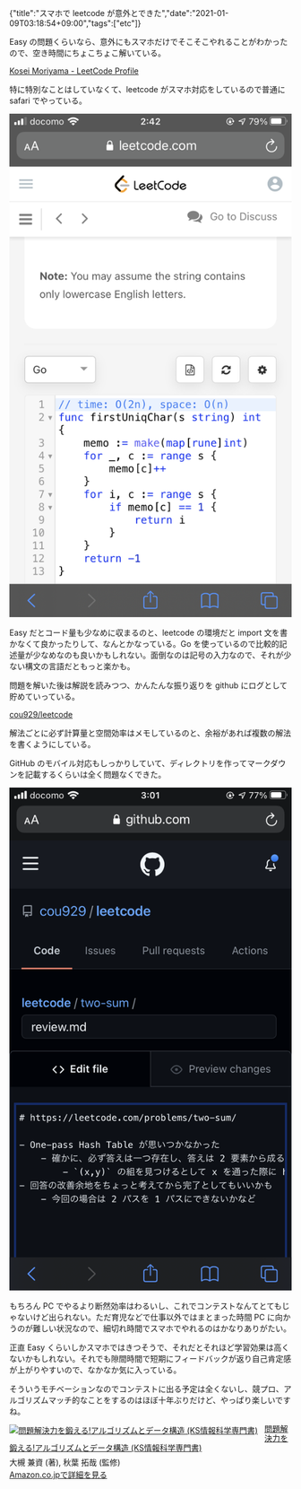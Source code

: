 {"title":"スマホで leetcode が意外とできた","date":"2021-01-09T03:18:54+09:00","tags":["etc"]}

Easy の問題くらいなら、意外にもスマホだけでそこそこやれることがわかったので、空き時間にちょこちょこ解いている。

[Kosei Moriyama - LeetCode Profile](https://leetcode.com/cou929/)

特に特別なことはしていなくて、leetcode がスマホ対応をしているので普通に safari でやっている。

![](images/4DBEAEA3-D8ED-472F-8EA7-F0D30823E9C7.png)

Easy だとコード量も少なめに収まるのと、leetcode の環境だと import 文を書かなくて良かったりして、なんとかなっている。Go を使っているので比較的記述量が少なめなのも良いかもしれない。面倒なのは記号の入力なので、それが少ない構文の言語だともっと楽かも。

問題を解いた後は解説を読みつつ、かんたんな振り返りを github にログとして貯めていっている。

[cou929/leetcode](https://github.com/cou929/leetcode)

解法ごとに必ず計算量と空間効率はメモしているのと、余裕があれば複数の解法を書くようにしている。

GitHub のモバイル対応もしっかりしていて、ディレクトリを作ってマークダウンを記載するくらいは全く問題なくできた。

![](images/9247F20C-B775-4095-B269-333A03C94605.png)

もちろん PC でやるより断然効率はわるいし、これでコンテストなんてとてもじゃないけど出られない。ただ育児などで仕事以外ではまとまった時間 PC に向かうのが難しい状況なので、細切れ時間でスマホでやれるのはかなりありがたい。

正直 Easy くらいしかスマホではきつそうで、それだとそれほど学習効果は高くないかもしれない。それでも隙間時間で短期にフィードバックが返り自己肯定感が上がりやすいので、なかなか気に入っている。

そういうモチベーションなのでコンテストに出る予定は全くないし、競プロ、アルゴリズムマッチ的なことをするのはほぼ十年ぶりだけど、やっぱり楽しいですね。

<div class="amazlet-box" style="margin-bottom:0px;"><div class="amazlet-image" style="float:left;margin:0px 12px 1px 0px;"><a href="http://www.amazon.co.jp/exec/obidos/ASIN/4065128447/pleasesleep-22/ref=nosim/" name="amazletlink" target="_blank"><img src="https://images-na.ssl-images-amazon.com/images/I/51OK2x1LvbL._SX348_BO1,204,203,200_.jpg" alt="問題解決力を鍛える!アルゴリズムとデータ構造 (KS情報科学専門書)" style="border: none; width: 113px;" /></a></div><div class="amazlet-info" style="line-height:120%; margin-bottom: 10px"><div class="amazlet-name" style="margin-bottom:10px;line-height:120%"><a href="http://www.amazon.co.jp/exec/obidos/ASIN/4065128447/pleasesleep-22/ref=nosim/" name="amazletlink" target="_blank">問題解決力を鍛える!アルゴリズムとデータ構造 (KS情報科学専門書)</a></div><div class="amazlet-detail">大槻 兼資  (著), 秋葉 拓哉 (監修)<br/></div><div class="amazlet-sub-info" style="float: left;"><div class="amazlet-link" style="margin-top: 5px"><a href="http://www.amazon.co.jp/exec/obidos/ASIN/4065128447/pleasesleep-22/ref=nosim/" name="amazletlink" target="_blank">Amazon.co.jpで詳細を見る</a></div></div></div><div class="amazlet-footer" style="clear: left"></div></div>
